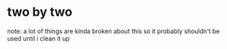 # two by two

note: a lot of things are kinda broken about this so it probably shouldn't be used until i clean it up

